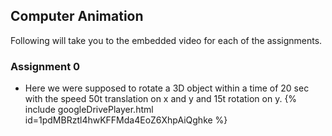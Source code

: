## Computer Animation

Following will take you to the embedded video for each of the assignments.


### Assignment 0

- Here we were supposed to rotate a 3D object within a time of 20 sec with the speed 50t translation on x and y and 15t rotation on y.
{% include googleDrivePlayer.html id=1pdMBRztl4hwKFFMda4EoZ6XhpAiQghke %}
